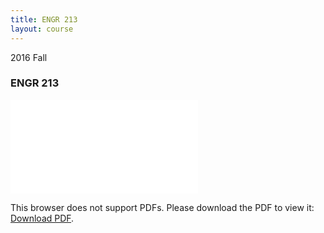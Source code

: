 ```yaml
---
title: ENGR 213
layout: course
---
```


2016 Fall

<!--more-->
### ENGR 213
<object data="{{ site.url }}/assets/ENGR 213/ENGR 213.pdf" type="application/pdf" width="100%" height="850px">
    <embed src="{{ site.url }}/assets/ENGR 213/ENGR 213.pdf" type="application/pdf">
        <p>This browser does not support PDFs. Please download the PDF to view it: <a href="{{ site.url }}/assets/ENGR 213/ENGR 213.pdf">Download PDF</a>.</p>
    </embed>
</object>
